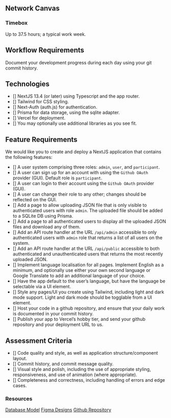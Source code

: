 ## Network Canvas

### Timebox
Up to 37.5 hours; a typical work week.

## Workflow Requirements
Document your development progress during each day using your git commit history.

## Technologies
- [] NextJS 13.4 (or later) using Typescript and the app router.
- [] Tailwind for CSS styling.
- [] Next-Auth (auth.js) for authentication.
- [] Prisma for data storage, using the sqlite adapter.
- [] Vercel for deployment.
- [] You may optionally use additional libraries as you see fit.

## Feature Requirements
We would like you to create and deploy a NextJS application that contains the following features:
- [] A user system comprising three roles: `admin`, `user`, and `participant`.
- [] A user can sign up for an account with using the `Github OAuth` provider (GUI). Default role is `participant`.
- [] A user can login to their account using the `Github OAuth` provider (GUI).
- [] A user can change their role to any other; changes should be reflected on the GUI.
- [] Add a page to allow uploading JSON file that is only visible to authenticated users with role `admin`. The uploaded file should be added to a SQLite DB using Prisma.
- [] Add a page to all authenticated users to display all the uploaded JSON files and download any of them.
- [] Add an API route handler at the URL `/api/admin` accessible to only authenticated users with `admin` role  that returns a list of all users on the system.
- [] Add an API route handler at the URL `/api/public` accessible to both authenticated and unauthenticated users that returns the most recently uploaded JSON. 
- [] Implement language localisation for all pages. Implement English as a minimum, and optionally use either your own second language or Google Translate to add an additional language of your choice.
- [] Have the app default to the user’s language, but have the language be selectable via a UI element.
- [] Style any pages/UI you create using Tailwind, including light and dark mode support. Light and dark mode should be togglable from a UI element.
- [] Host your code in a github repository, and ensure that your daily work is documented in your commit history.
- [] Publish your app to Vercel’s hobby tier, and send your github repository and your deployment URL to us.

## Assessment Criteria
- [] Code quality and style, as well as application structure/component layout.
- [] Commit history, and commit message quality.
- [] Visual style and polish, including the use of appropriate styling, responsiveness, and use of animation (where appropriate).
- [] Completeness and correctness, including handling of errors and edge cases.

### Resources
[Database Model](https://dbdiagram.io/d/64b4f52502bd1c4a5e2f5293)
[Figma Designs](https://www.figma.com/file/mPcdodZa5etVOdpop3vHWd/Network-Canvas?type=design&node-id=0%3A1&mode=design&t=JQrG2DCQQptKb4na-1)
[Github Repository](https://github.com/SrMoffat/network-canvas)
